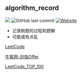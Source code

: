 ## algorithm_record


![](https://img.shields.io/badge/language-java-orange.svg)
![GitHub last commit](https://img.shields.io/github/last-commit/google/skia.svg)
[![Website](https://img.shields.io/website-chenbxxx-down-green-red/https/shields.io.svg?label=my-blog)](https://chenbxxx.top)    

- 记录刷题的过程和题解
- 可能或有点乱

[LeetCode](https://github.com/CheNbXxx/algorithm_record/tree/leetcode)

[牛客网-剑指Offer](https://github.com/CheNbXxx/algorithm_record/tree/niuke)

[LeetCode_TOP_100](https://github.com/CheNbXxx/algorithm_record/tree/leetcode_top_100)
